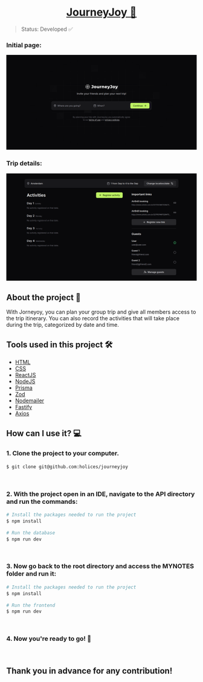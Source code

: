 <p align="center">
  <h1 align="center"><a href="https://food-explorer-vasc-333.netlify.app/">JourneyJoy 🚗</a></h1>
</p>

> Status: Developed ✅

### Initial page:
![Project image](./frontend/src/assets/initial-page.png)
### Trip details:
![Project image](./frontend/src/assets/trip-details.png)

## About the project 📝

With Jorneyoy, you can plan your group trip and give all members access to the trip itinerary. You can also record the activities that will take place during the trip, categorized by date and time.

## Tools used in this project 🛠️

- [HTML](https://developer.mozilla.org/pt-BR/docs/Web/HTML)
- [CSS](https://developer.mozilla.org/pt-BR/docs/Web/CSS)
- [ReactJS](https://legacy.reactjs.org/docs/getting-started.html)
- [NodeJS](https://nodejs.org/en)
- [Prisma](https://www.prisma.io/)
- [Zod](https://zod.dev/)
- [Nodemailer](https://nodemailer.com/)
- [Fastify](https://fastify.dev/)
- [Axios](https://axios-http.com/docs/intro)

## How can I use it? 💻

### 1. Clone the project to your computer.

```bash
$ git clone git@github.com:holices/journeyjoy
```

<br>

### 2. With the project open in an IDE, navigate to the API directory and run the commands:

```bash
# Install the packages needed to run the project
$ npm install
```

```bash
# Run the database
$ npm run dev
```

<br>

### 3. Now go back to the root directory and access the MYNOTES folder and run it:

```bash
# Install the packages needed to run the project
$ npm install
```

```bash
# Run the frontend
$ npm run dev
```

<br>

### 4. Now you're ready to go! 🎉

<br>

## Thank you in advance for any contribution!
